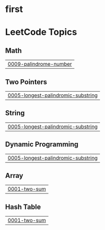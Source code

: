 # first
<!---LeetCode Topics Start-->
# LeetCode Topics
## Math
|  |
| ------- |
| [0009-palindrome-number](https://github.com/Priyamr2334/first/tree/master/0009-palindrome-number) |
## Two Pointers
|  |
| ------- |
| [0005-longest-palindromic-substring](https://github.com/Priyamr2334/first/tree/master/0005-longest-palindromic-substring) |
## String
|  |
| ------- |
| [0005-longest-palindromic-substring](https://github.com/Priyamr2334/first/tree/master/0005-longest-palindromic-substring) |
## Dynamic Programming
|  |
| ------- |
| [0005-longest-palindromic-substring](https://github.com/Priyamr2334/first/tree/master/0005-longest-palindromic-substring) |
## Array
|  |
| ------- |
| [0001-two-sum](https://github.com/Priyamr2334/first/tree/master/0001-two-sum) |
## Hash Table
|  |
| ------- |
| [0001-two-sum](https://github.com/Priyamr2334/first/tree/master/0001-two-sum) |
<!---LeetCode Topics End-->